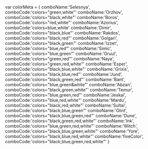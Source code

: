 var colorMeta = {
comboName:'Selesnya', comboCode:'colors="green,white"'
comboName:'Orzhov', comboCode:'colors="black,white"'
comboName:'Boros', comboCode:'colors="red,white"'
comboName:'Azorius', comboCode:'colors=blue,white'
comboName:'Dimir', comboCode:'colors="black,blue"'
comboName:'Rakdos', comboCode:'colors="black,red"'
comboName:'Golgari', comboCode:'colors="black,green"'
comboName:'Izzet', comboCode:'colors="blue,red"'
comboName:'Simic', comboCode:'colors="blue,green"'
comboName:'Gruul', comboCode:'colors="green,red"'
comboName:'Naya', comboCode:'colors="green,red,white"'
comboName:'Esper', comboCode:'colors="black,blue,white"'
comboName:'Grixis', comboCode:'colors="black,blue,red"'
comboName:'Jund', comboCode:'colors="black,green,red"'
comboName:'Bant', comboCode:'colors="blue,green&white"'
comboName:'Abzan', comboCode:'colors="black,green,white"'
comboName:'Temur', comboCode:'colors="blue,green,red"'
comboName:'Jeskai', comboCode:'colors="blue,red,white"'
comboName:'Mardu', comboCode:'colors="black,red,white"'
comboName:'Sultai', comboCode:'colors="black,blue,green"'
comboName:'Glint', comboCode:'colors="black,blue,green,red"'
comboName:'Dune', comboCode:'colors="black,green,red,white"'
comboName:'Ink', comboCode:'colors="blue,green,red,white"'
comboName:'Witch', comboCode:'colors="black,blue,green,white"'
comboName:'Yore', comboCode:'colors="black,blue,red,white"'
comboName:'fiveColor', comboCode:'colors="black,blue,green,red,white"'
}







<!-- Expansions:

Alliances = ALL
Antiquities = ATQ
Apocalypse = APC
Arabian Nights = ARN
Battle Royale Box Set =
Beatdown Box Set =
Chronicles =
Exodus =
Fallen Empires =
Fifth Edition =
Fourth Edition =
Homelands =
Ice Age =
Invasion =
Judgment =
Legends =
Legions =
Limited Edition Alpha =
Limited Edition Beta =
Mercadian Masques =
Nemesis =
Odyssey =
Onslaught =
Planeshift =
Portal =
Portal Second Age =
Portal Three Kingdoms =
Prophecy =
Revised Edition =
Scourge =
Sixth (Classic) Edition =
Seventh Edition =
Starter 1999 =
Starter 2000 =
Stronghold =
Tempest =
The Dark =
Torment =
Unglued =
Unlimited Edition =
Urza's Destiny =
Urza's Legacy =
Urza's Saga =
Visions =
Weatherlight = -->
